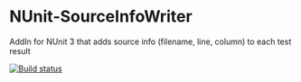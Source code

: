 # NUnit-SourceInfoWriter
AddIn for NUnit 3 that adds source info (filename, line, column) to each test result

[![Build status](https://ci.appveyor.com/api/projects/status/7esx13mv1ffdiy9x?svg=true)](https://ci.appveyor.com/project/MarkusHastreiter/nunit-sourceinfowriter)
